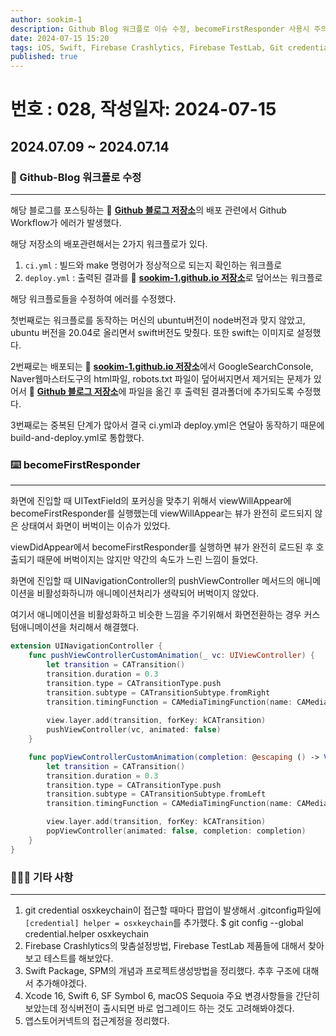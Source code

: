 ```yaml
---
author: sookim-1
description: Github Blog 워크플로 이슈 수정, becomeFirstResponder 사용시 주의사항, git credential helper, Firebase Crashlytics 맞춤설정, Firebase TestLab, Swift Package 검토, iOS개발툴 신규 버전
date: 2024-07-15 15:20
tags: iOS, Swift, Firebase Crashlytics, Firebase TestLab, Git credential helper, Github, Blog, Github Action, Swift Package, SPM, ViewController LifeCycle, becomeFirstResponder
published: true
---
```

# 번호 : 028, 작성일자: 2024-07-15
## 2024.07.09 ~ 2024.07.14
### 🚨 Github-Blog 워크플로 수정

---

해당 블로그를 포스팅하는 🔗 [**Github 블로그 저장소**](https://github.com/sookim-1/blog-website)의 배포 관련에서 Github Workflow가 에러가 발생했다.

해당 저장소의 배포관련해서는 2가지 워크플로가 있다. 

1. `ci.yml` : 빌드와 make 명령어가 정상적으로 되는지 확인하는 워크플로
2. `deploy.yml` : 출력된 결과를 🔗 [**sookim-1.github.io 저장소**](https://github.com/sookim-1/sookim-1.github.io)로 덮어쓰는 워크플로


해당 워크플로들을 수정하여 에러를 수정했다.

첫번째로는 워크플로를 동작하는 머신의 ubuntu버전이 node버전과 맞지 않았고, ubuntu 버전을 20.04로 올리면서 swift버전도 맞췄다. 또한 swift는 이미지로 설정했다.

2번째로는 배포되는 🔗 [**sookim-1.github.io 저장소**](https://github.com/sookim-1/sookim-1.github.io)에서 GoogleSearchConsole, Naver웹마스터도구의 html파일, robots.txt 파일이 덮어써지면서 제거되는 문제가 있어서 🔗 [**Github 블로그 저장소**](https://github.com/sookim-1/blog-website)에 파일을 옮긴 후 출력된 결과폴더에 추가되도록 수정했다.

3번째로는 중복된 단계가 많아서 결국 ci.yml과 deploy.yml은 연달아 동작하기 때문에 build-and-deploy.yml로 통합했다.

### ⌨️ becomeFirstResponder

---

화면에 진입할 때 UITextField의 포커싱을 맞추기 위해서 viewWillAppear에 becomeFirstResponder를 실행했는데 viewWillAppear는 뷰가 완전히 로드되지 않은 상태여서 화면이 버벅이는 이슈가 있었다.

viewDidAppear에서 becomeFirstResponder를 실행하면 뷰가 완전히 로드된 후 호출되기 때문에 버벅이지는 않지만 약간의 속도가 느린 느낌이 들었다.

화면에 진입할 때 UINavigationController의 pushViewController 메서드의 애니메이션을 비활성화하니까 애니메이션처리가 생략되어 버벅이지 않았다.

여기서 애니메이션을 비활성화하고 비슷한 느낌을 주기위해서 화면전환하는 경우 커스텀애니메이션을 처리해서 해결했다.

```swift
extension UINavigationController {
    func pushViewControllerCustomAnimation(_ vc: UIViewController) {
        let transition = CATransition()
        transition.duration = 0.3
        transition.type = CATransitionType.push
        transition.subtype = CATransitionSubtype.fromRight
        transition.timingFunction = CAMediaTimingFunction(name: CAMediaTimingFunctionName.easeInEaseOut)
        
        view.layer.add(transition, forKey: kCATransition)
        pushViewController(vc, animated: false)
    }

    func popViewControllerCustomAnimation(completion: @escaping () -> Void) {
        let transition = CATransition()
        transition.duration = 0.3
        transition.type = CATransitionType.push
        transition.subtype = CATransitionSubtype.fromLeft
        transition.timingFunction = CAMediaTimingFunction(name: CAMediaTimingFunctionName.easeInEaseOut)

        view.layer.add(transition, forKey: kCATransition)
        popViewController(animated: false, completion: completion)
    }
}
```

### 🙋🏻‍♂️ 기타 사항

---

1. git credential osxkeychain이 접근할 때마다 팝업이 발생해서 .gitconfig파일에 `[credential] helper = osxkeychain`를 추가했다.
   $ git config --global credential.helper osxkeychain
2. Firebase Crashlytics의 맞춤설정방법, Firebase TestLab 제품들에 대해서 찾아보고 테스트를 해보았다.
3. Swift Package, SPM의 개념과 프로젝트생성방법을 정리했다. 추후 구조에 대해서 추가해야겠다.
4. Xcode 16, Swift 6, SF Symbol 6, macOS Sequoia 주요 변경사항들을 간단히 보았는데 정식버전이 출시되면 바로 업그레이드 하는 것도 고려해봐야겠다.
5. 앱스토어커넥트의 접근계정을 정리했다.
